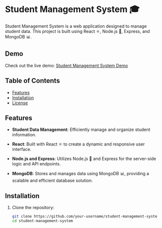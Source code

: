 # Student Management System 🎓

Student Management System is a web application designed to manage student data. This project is built using React ⚛️, Node.js 🚀, Express, and MongoDB 📊.

## Demo

Check out the live demo: [Student Management System Demo](#)

## Table of Contents

- [Features](#features)
- [Installation](#installation)
- [License](#license)

## Features

- **Student Data Management**: Efficiently manage and organize student information.

- **React**: Built with React ⚛️ to create a dynamic and responsive user interface.

- **Node.js and Express**: Utilizes Node.js 🚀 and Express for the server-side logic and API endpoints.

- **MongoDB**: Stores and manages data using MongoDB 📊, providing a scalable and efficient database solution.

## Installation

1. Clone the repository:

   ```bash
   git clone https://github.com/your-username/student-management-system.git
   cd student-management-system

